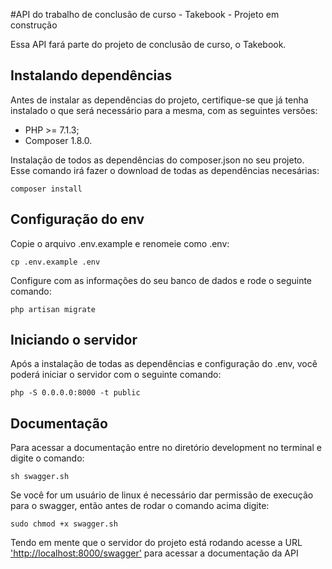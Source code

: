 #API do trabalho de conclusão de curso - Takebook - Projeto em construção

Essa API fará parte do projeto de conclusão de curso, o Takebook.

## Instalando dependências

Antes de instalar as dependências do projeto, certifique-se que já tenha instalado o que será necessário para a mesma, com as seguintes versões:

- PHP >= 7.1.3;
- Composer 1.8.0.

Instalação de todos as dependências do composer.json no seu projeto. Esse comando irá fazer o download de todas as dependências necesárias:

`composer install`

## Configuração do env

Copie o arquivo .env.example e renomeie como .env:

`cp .env.example .env`

Configure com as informações do seu banco de dados e rode o seguinte comando:

`php artisan migrate`

## Iniciando o servidor

Após a instalação de todas as dependências e configuração do .env, você poderá iniciar o servidor com o seguinte comando:

`php -S 0.0.0.0:8000 -t public`

## Documentação

Para acessar a documentação entre no diretório development no terminal e digite o comando:

`sh swagger.sh`

Se você for um usuário de linux é necessário dar permissão de execução para o swagger, então antes de rodar o comando acima digite:

`sudo chmod +x swagger.sh`

Tendo em mente que o servidor do projeto está rodando acesse a URL ['http://localhost:8000/swagger'](http://localhost:8000/swagger) para acessar a documentação da API

